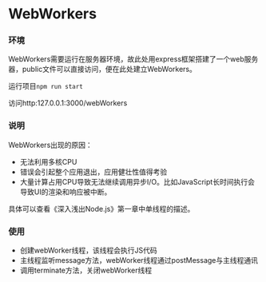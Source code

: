 # WebWorkers

### 环境

WebWorkers需要运行在服务器环境，故此处用express框架搭建了一个web服务器，public文件可以直接访问，便在此处建立WebWorkers。

运行项目`npm run start`

访问http:127.0.0.1:3000/webWorkers

### 说明

WebWorkers出现的原因：

- 无法利用多核CPU
- 错误会引起整个应用退出，应用健壮性值得考验
- 大量计算占用CPU导致无法继续调用异步I/O。比如JavaScript长时间执行会导致UI的渲染和响应被中断。

具体可以查看《深入浅出Node.js》第一章中单线程的描述。

### 使用

- 创建webWorker线程，该线程会执行JS代码
- 主线程监听message方法，webWorker线程通过postMessage与主线程通讯
- 调用terminate方法，关闭webWorker线程
